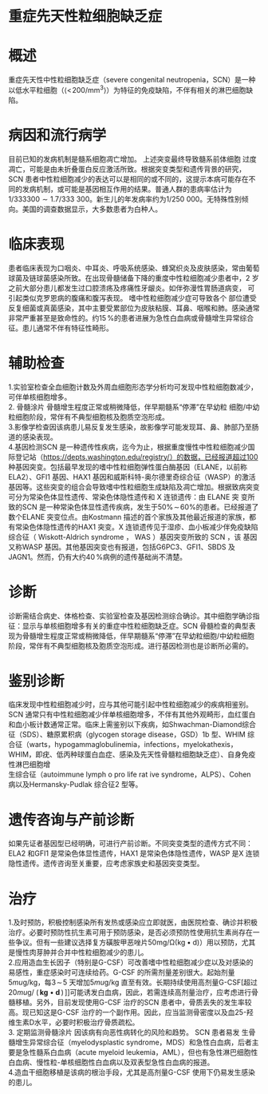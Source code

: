 # 重症先天性粒细胞缺乏症  
# 概述  
重症先天性中性粒细胞缺乏症（severe congenital neutropenia，SCN）是一种以低水平粒细胞（$\langle<\!200/\mathrm{mm}^{3}\rangle$）为特征的免疫缺陷，不伴有相关的淋巴细胞缺陷。  
# 病因和流行病学  
目前已知的发病机制是髓系细胞凋亡增加。 上述突变最终导致髓系前体细胞 过度凋亡，可能是由未折叠蛋白反应激活所致。根据突变类型和遗传背景的研究，SCN 患者中性粒细胞减少的表达可以是相同的或不同的，这提示本病可能存在不同的发病机制，或可能是基因相互作用的结果。普通人群的患病率估计为1/333$300{\sim}1.7/333~300$。新生儿的年发病率约为1/250 000。无特殊性别倾向。美国的调查数据显示，大多数患者为白种人。  
# 临床表现  
患者临床表现为口咽炎、中耳炎、呼吸系统感染、蜂窝织炎及皮肤感染，常由葡萄球菌及链球菌感染所致。在出现骨髓储备下降的重度中性粒细胞减少患者中，2 岁之前大部分患儿都发生过口腔溃疡及疼痛性牙龈炎。如伴弥漫性胃肠道病变， 可引起类似克罗恩病的腹痛和腹泻表现。 嗜中性粒细胞减少症可导致各个 部位遭受反复细菌或真菌感染，其中主要受累部位为皮肤粘膜、耳鼻、咽喉和肺。感染通常非常严重甚至是致命性的。约$15\,\%$的患者进展为急性白血病或骨髓增生异常综合征。患儿通常不伴有特征性畸形。  
# 辅助检查  
1.实验室检查全血细胞计数及外周血细胞形态学分析均可发现中性粒细胞数减少，可伴单核细胞增多。  
2. 骨髓涂片 骨髓增生程度正常或稍微降低，伴早期髓系“停滞”在早幼粒 细胞/中幼粒细胞阶段，常伴有不典型细胞核及胞质空泡形成。  
3.影像学检查因该病患儿易反复发生感染，故影像学可能发现耳、鼻、肺部乃至肠道的感染表现。  
4.基因检测SCN 是一种遗传性疾病，迄今为止，根据重度慢性中性粒细胞减少国际登记站（https://depts.washington.edu/registry/）的数据，已经报道超过100 种基因突变。包括最早发现的嗜中性粒细胞弹性蛋白酶基因（ELANE，以前称ELA2）、GFI1 基因、HAX1 基因和威斯科特-奥尔德里奇综合征（WASP）的激活基因等。这些突变的组合会导致嗜中性粒细胞生成缺陷及凋亡增加。根据致病突变可分为常染色体显性遗传、常染色体隐性遗传和 X  连锁遗传：由 ELANE  突 变所致的SCN 是一种常染色体显性遗传疾病，发生于$50\%\!\sim\!60\%$的患者。已经报道了数个ELANE 突变位点。由Kostmann 描述的首个家族及其他最近报道的家族，都有常染色体隐性遗传的HAX1 突变。X 连锁遗传见于湿疹、血小板减少伴免疫缺陷综合征（ Wiskott-Aldrich syndrome ， WAS ）基因突变所致的 SCN ，该 基因又称WASP 基因。其他基因突变也有报道，包括G6PC3、GFI1、SBDS 及JAGN1。然而，仍有大约$40\,\%$病例的遗传基础尚不清楚。  
# 诊断  
诊断需结合病史、体格检查、实验室检查及基因检测综合确诊。其中细胞学确诊指征：显示与单核细胞增多有关的重症中性粒细胞缺乏症。SCN 骨髓检查的典型表现为骨髓增生程度正常或稍微降低，伴早期髓系“停滞”在早幼粒细胞/中幼粒细胞阶段，常伴有不典型细胞核及胞质空泡形成。进行基因检测也是诊断所必需的。  
# 鉴别诊断  
临床发现中性粒细胞减少时，应与其他可能引起中性粒细胞减少的疾病相鉴别。SCN 通常只有中性粒细胞减少伴单核细胞增多，不伴有其他外观畸形，血红蛋白和血小板计数通常正常。临床上需鉴别以下疾病，如Shwachman-Diamond综合征（SDS）、糖原累积病（glycogen storage disease，GSD）1b 型、WHIM 综合征（warts，hypogammaglobulinemia，infections，myelokathexis，WHIM，即疣、低丙种球蛋白血症、感染及先天性骨髓粒细胞缺乏症）、自身免疫性淋巴细胞增  
生综合征（autoimmune lymph o pro life rat ive syndrome，ALPS）、Cohen 病以及Hermansky-Pudlak 综合征2 型等。  
# 遗传咨询与产前诊断  
如果先证者基因型已经明确，可进行产前诊断。不同突变类型的遗传方式不同：ELA2 和GFI1 是常染色体显性遗传，HAX1 是常染色体隐性遗传，WASP 是X 连锁隐性遗传。遗传咨询至关重要，应考虑家族史和基因突变类型。  
# 治疗  
1.及时预防，积极控制感染所有发热或感染应立即就医，由医院检查、确诊并积极治疗。必要时预防性抗生素可用于预防感染，是否必须预防性使用抗生素尚存在一些争议。但有一些建议选择复方磺胺甲恶唑片$50\mathrm{{mg/\Omega}(\mathrm{{kg}\bullet\mathrm{{d})}}}$）用以预防，尤其是慢性肉芽肿并合并中性粒细胞减少的患儿。  
2.应用造血生长因子（特别是G-CSF）可改善嗜中性粒细胞减少症以及对感染的易感性，重症感染时可连续给药。G-CSF 的所需剂量差别很大。起始剂量$5mu\mathrm{g}/\mathrm{kg}$，每$3\!\sim\!5$ 天增加$5mu\mathrm{g/kg}$ 直至有效。长期持续使用高剂量G-CSF[超过$20mu\mathrm{g}/$ $\left(\,\mathbf{kg}\bullet\mathbf{d}\,\right)\,\big]$]可能诱发白血病，因此，若需连续高剂量治疗，应考虑进行骨髓移植。另外，目前发现使用G-CSF 治疗的SCN 患者中，骨质丢失的发生率较高。现已知这是G-CSF 治疗的一个副作用。因此，应当监测骨密度以及血25-羟维生素D水平，必要时积极治疗骨质疏松。  
3. 定期监测骨髓涂片 因该病有向恶性病转化的风险和趋势。 SCN  患者易发 生骨髓增生异常综合征（myelodysplastic syndrome，MDS）和急性白血病，后者主要是急性髓系白血病（acute myeloid leukemia，AML），但也有急性淋巴细胞性白血病、慢性粒-单核细胞性白血病以及双表型急性白血病的报道。  
4.造血干细胞移植是该病的根治手段，尤其是高剂量G-CSF 使用下仍易发生感染的患儿。  
